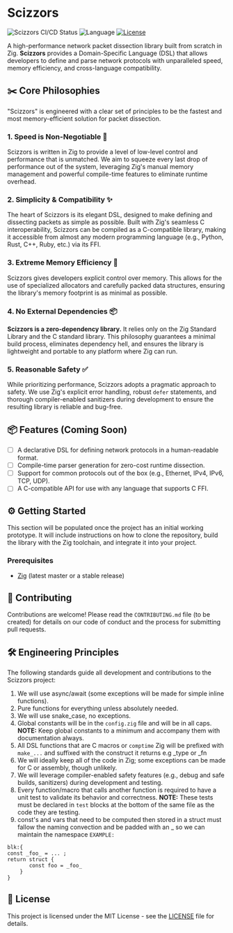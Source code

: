 # Scizzors

![Scizzors CI/CD Status](https://img.shields.io/badge/status-in%20development-orange.svg) 
![Language](https://img.shields.io/badge/language-Zig-blueviolet.svg)
[![License](https://img.shields.io/badge/license-MIT-green.svg)](LICENSE)

A high-performance network packet dissection library built from scratch in Zig. **Scizzors** provides a Domain-Specific Language (DSL) that allows developers to define and parse network protocols with unparalleled speed, memory efficiency, and cross-language compatibility.

## ✂️ Core Philosophies

"Scizzors" is engineered with a clear set of principles to be the fastest and most memory-efficient solution for packet dissection.

### 1. Speed is Non-Negotiable 🚀
Scizzors is written in Zig to provide a level of low-level control and performance that is unmatched. We aim to squeeze every last drop of performance out of the system, leveraging Zig's manual memory management and powerful compile-time features to eliminate runtime overhead.

### 2. Simplicity & Compatibility ✨
The heart of Scizzors is its elegant DSL, designed to make defining and dissecting packets as simple as possible. Built with Zig's seamless C interoperability, Scizzors can be compiled as a C-compatible library, making it accessible from almost any modern programming language (e.g., Python, Rust, C++, Ruby, etc.) via its FFI.

### 3. Extreme Memory Efficiency 🧠
Scizzors gives developers explicit control over memory. This allows for the use of specialized allocators and carefully packed data structures, ensuring the library's memory footprint is as minimal as possible.

### 4. No External Dependencies 📦
**Scizzors is a zero-dependency library.** It relies only on the Zig Standard Library and the C standard library. This philosophy guarantees a minimal build process, eliminates dependency hell, and ensures the library is lightweight and portable to any platform where Zig can run.

### 5. Reasonable Safety ✅
While prioritizing performance, Scizzors adopts a pragmatic approach to safety. We use Zig's explicit error handling, robust `defer` statements, and thorough compiler-enabled sanitizers during development to ensure the resulting library is reliable and bug-free.

## 📦 Features (Coming Soon)

- [ ] A declarative DSL for defining network protocols in a human-readable format.
- [ ] Compile-time parser generation for zero-cost runtime dissection.
- [ ] Support for common protocols out of the box (e.g., Ethernet, IPv4, IPv6, TCP, UDP).
- [ ] A C-compatible API for use with any language that supports C FFI.

## ⚙️ Getting Started

This section will be populated once the project has an initial working prototype. It will include instructions on how to clone the repository, build the library with the Zig toolchain, and integrate it into your project.

### Prerequisites
- [Zig](https://ziglang.org/) (latest master or a stable release)

## 🤝 Contributing

Contributions are welcome! Please read the `CONTRIBUTING.md` file (to be created) for details on our code of conduct and the process for submitting pull requests.

## 🛠️ Engineering Principles

The following standards guide all development and contributions to the Scizzors project:

1.  We will use async/await (some exceptions will be made for simple inline functions).
2.  Pure functions for everything unless absolutely needed.
3.  We will use snake_case, no exceptions.
4.  Global constants will be in the `config.zig` file and will be in all caps.
    **NOTE:** Keep global constants to a minimum and accompany them with documentation always.
5.  All DSL functions that are C macros or `comptime` Zig will be prefixed with `make_...` and suffixed with the construct it returns e.g _type or _fn  
6.  We will ideally keep all of the code in Zig; some exceptions can be made for C or assembly, though unlikely.
7.  We will leverage compiler-enabled safety features (e.g., debug and safe builds, sanitizers) during development and testing.
8.  Every function/macro that calls another function is required to have a unit test to validate its behavior and correctness.
    **NOTE:** These tests must be declared in `test` blocks at the bottom of the same file as the code they are testing.
9.  const's and vars that need to be computed then stored in a struct must fallow the naming convection and be padded with an _ so we can maintain the namespace
`EXAMPLE:`
```Zig
blk:{
const _foo_ = ... ;
return struct {
       const foo = _foo_
    }
}
```
## 📄 License

This project is licensed under the MIT License - see the [LICENSE](LICENSE) file for details.